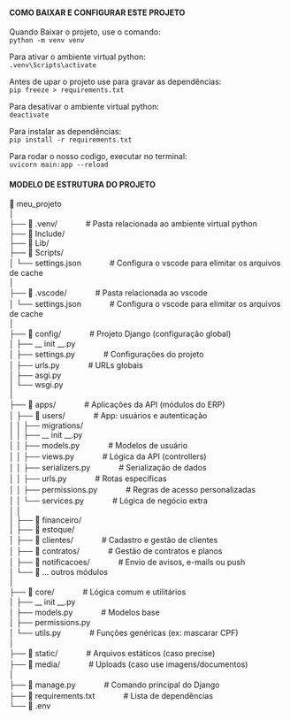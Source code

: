 #### COMO BAIXAR E CONFIGURAR ESTE PROJETO

 Quando Baixar o projeto, use o comando: <br/>
``` python -m venv venv ```

Para ativar o ambiente virtual python: <br/>
``` .venv\Scripts\activate ```

Antes de upar o projeto use para gravar as dependências: <br/>
``` pip freeze > requirements.txt ```

Para desativar o ambiente virtual python: <br/>
``` deactivate ```

Para instalar as dependências: <br/>
``` pip install -r requirements.txt ```

Para rodar o nosso codigo, executar no terminal: <br />
``` uvicorn main:app --reload ```


#### MODELO DE ESTRUTURA DO PROJETO



📁 meu_projeto <br/>
│ <br/>
├── 📁 .venv/ㅤㅤㅤㅤ# Pasta relacionada ao ambiente virtual python <br/>
├── 📁 Include/  <br/>
├── 📁 Lib/  <br/>
├── 📁 Scripts/  <br/>
│   └── settings.jsonㅤㅤㅤㅤ# Configura o vscode para elimitar os arquivos de cache <br/>
│ <br/>
├── 📁 .vscode/ㅤㅤㅤㅤ# Pasta relacionada ao vscode <br/>
│   └── settings.jsonㅤㅤㅤㅤ# Configura o vscode para elimitar os arquivos de cache <br/>
│ <br/>
├── 📁 config/ㅤㅤㅤㅤ# Projeto Django (configuração global) <br/>
│   ├── __ init __.py <br/>
│   ├── settings.pyㅤㅤㅤㅤ# Configurações do projeto <br/>
│   ├── urls.pyㅤㅤㅤㅤ# URLs globais <br/>
│   ├── asgi.py <br/>
│   └── wsgi.py <br/>
│ <br/>
├── 📁 apps/ㅤㅤㅤㅤ# Aplicações da API (módulos do ERP) <br/>
│   ├── 📁 users/ㅤㅤㅤㅤ# App: usuários e autenticação <br/>
│   │   ├── migrations/ <br/>
│   │   ├── __ init __.py <br/>
│   │   ├── models.pyㅤㅤㅤㅤ# Modelos de usuário <br/>
│   │   ├── views.pyㅤㅤㅤㅤ# Lógica da API (controllers) <br/>
│   │   ├── serializers.pyㅤㅤㅤㅤ# Serialização de dados <br/>
│   │   ├── urls.pyㅤㅤㅤㅤ# Rotas específicas <br/>
│   │   ├── permissions.pyㅤㅤㅤㅤ# Regras de acesso personalizadas <br/>
│   │   └── services.pyㅤㅤㅤㅤ# Lógica de negócio extra <br/>
│   │ <br/>
│   ├── 📁 financeiro/ <br/>
│   ├── 📁 estoque/ <br/>
│   ├── 📁 clientes/ㅤㅤㅤㅤ# Cadastro e gestão de clientes <br/>
│   ├── 📁 contratos/ㅤㅤㅤㅤ# Gestão de contratos e planos <br/>
│   ├── 📁 notificacoes/ㅤㅤㅤㅤ# Envio de avisos, e-mails ou push <br/>
│   └── 📁 ... outros módulos <br/>
│ <br/>
├── 📁 core/ㅤㅤㅤㅤ# Lógica comum e utilitários <br/>
│   ├── __ init __.py <br/>
│   ├── models.pyㅤㅤㅤㅤ# Modelos base <br/>
│   ├── permissions.py <br/>
│   └── utils.pyㅤㅤㅤㅤ# Funções genéricas (ex: mascarar CPF) <br/>
│ <br/>
├── 📁 static/ㅤㅤㅤㅤ# Arquivos estáticos (caso precise) <br/>
├── 📁 media/ㅤㅤㅤㅤ# Uploads (caso use imagens/documentos) <br/>
│ <br/>
├── 📄 manage.pyㅤㅤㅤㅤ# Comando principal do Django <br/>
├── 📄 requirements.txtㅤㅤㅤㅤ# Lista de dependências <br/>
└── 📄 .env  <br/>
